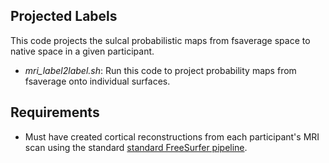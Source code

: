 ## Projected Labels
This code projects the sulcal probabilistic maps from fsaverage space to native space in a given participant. 
  - *mri_label2label.sh*: Run this code to project probability maps from fsaverage onto individual surfaces.

## Requirements
  - Must have created cortical reconstructions from each participant's MRI scan using the standard [standard FreeSurfer pipeline](https://surfer.nmr.mgh.harvard.edu/).
